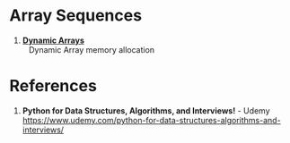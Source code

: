 # Array Sequences

1.  **[Dynamic Arrays](https://github.com/nkuhta/Python-Algorithms/blob/master/01.%20Array%20Sequeneces/Dynamic%20Arrays.ipynb)**  
&ensp;  Dynamic Array memory allocation

#  References
1.  **Python for Data Structures, Algorithms, and Interviews!** - Udemy   
https://www.udemy.com/python-for-data-structures-algorithms-and-interviews/